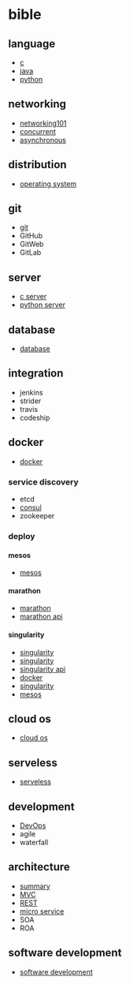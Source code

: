 # bible 

## language

- [c](https://github.com/gaoxinge/bible/tree/master/c)
- [java](https://github.com/gaoxinge/bible/tree/master/java)
- [python](https://github.com/gaoxinge/bible/tree/master/python)

## networking

- [networking101](https://github.com/gaoxinge/bible/tree/master/networking101)
- [concurrent](https://github.com/gaoxinge/bible/tree/master/concurrent)
- [asynchronous](https://github.com/gaoxinge/bible/tree/master/asynchronous)

## distribution

- [operating system](https://github.com/gaoxinge/bible/tree/master/operating%20system)

## git

- [git](https://github.com/gaoxinge/bible/tree/master/git)
- GitHub
- GitWeb
- GitLab

## server

- [c server](https://github.com/gaoxinge/bible/tree/master/c%20server)
- [python server](https://github.com/gaoxinge/bible/tree/master/python%20server)

## database

- [database](https://github.com/gaoxinge/bible/tree/master/database)

## integration

- jenkins
- strider
- travis
- codeship

## docker

- [docker](https://github.com/gaoxinge/bible/tree/master/docker)

### service discovery

- etcd
- [consul]()
- zookeeper

### deploy

#### mesos

- [mesos](http://mesos.org.cn/Mesos-Introduction.html)

#### marathon

- [marathon](http://mesosphere.github.io/marathon/)
- [marathon api](http://mesosphere.github.io/marathon/docs/rest-api.html)

#### singularity

- [singularity](https://github.com/singularityware)
- [singularity](http://singularity.lbl.gov/)
- [singularity api](http://getsingularity.com/Docs/reference/apidocs/api-requests.html)
- [docker](https://tin6150.github.io/psg/blogger_container_hpc.html)
- [singularity](http://hao.jobbole.com/singularity/)
- [mesos](http://geek.csdn.net/news/detail/193272)

## cloud os

- [cloud os](https://github.com/gaoxinge/bible/tree/master/cloud%20os)

## serveless

- [serveless](https://github.com/gaoxinge/bible/tree/master/serveless)

## development

- [DevOps](https://github.com/gaoxinge/bible/tree/master/DevOps)
- agile
- waterfall

## architecture

- [summary](https://github.com/gaoxinge/bible/tree/master/summary)
- [MVC](https://github.com/gaoxinge/bible/tree/master/MVC)
- [REST](https://github.com/gaoxinge/bible/tree/master/REST)
- [micro service](https://github.com/gaoxinge/bible/tree/master/micro%20service)
- SOA
- ROA

## software development

- [software development](https://github.com/gaoxinge/bible/tree/master/software%20development)